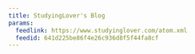 ```yaml
---
title: StudyingLover's Blog
params:
  feedlink: https://www.studyinglover.com/atom.xml
  feedid: 641d225be86f4e26c936d8f5f44fa8cf
---
```


